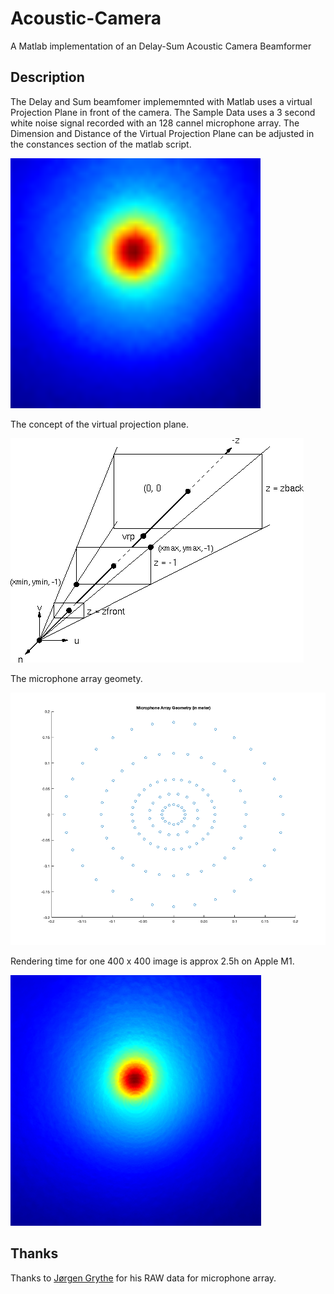 # Acoustic-Camera
A Matlab implementation of an Delay-Sum Acoustic Camera Beamformer

## Description

The Delay and Sum beamfomer implememnted with Matlab uses a virtual Projection Plane in front of the camera. The Sample Data uses a 3 second white noise signal recorded with an 128 cannel microphone array. The Dimension and Distance of the Virtual Projection Plane can be adjusted in the constances section of the matlab script.

<img src="img0.gif" width="400" height="400" />

The concept of the virtual projection plane.

![alt text](img1.gif)

The microphone array geomety.

![alt text](img2.png)

Rendering time for one 400 x 400 image is approx 2.5h on Apple M1.

![alt text](img3.png)

## Thanks
Thanks to [Jørgen Grythe](https://github.com/jorgengrythe/beamforming) for his RAW data for microphone array.
